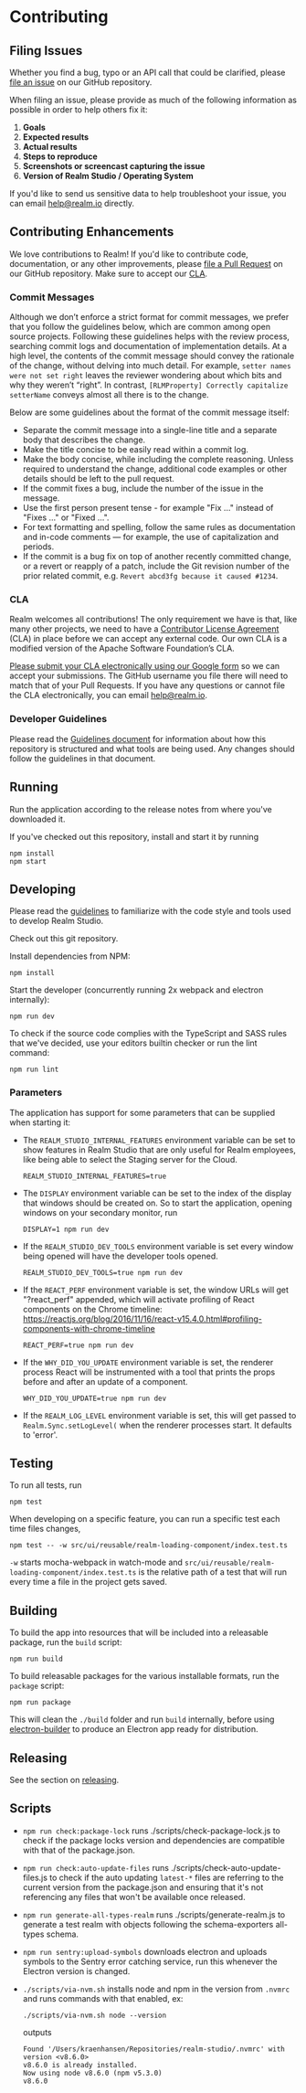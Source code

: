 # Contributing

## Filing Issues

Whether you find a bug, typo or an API call that could be clarified, please [file an issue](https://github.com/realm/realm-studio/issues) on our GitHub repository.

When filing an issue, please provide as much of the following information as possible in order to help others fix it:

1. **Goals**
2. **Expected results**
3. **Actual results**
4. **Steps to reproduce**
5. **Screenshots or screencast capturing the issue**
6. **Version of Realm Studio / Operating System**

If you'd like to send us sensitive data to help troubleshoot your issue, you can email <help@realm.io> directly.

## Contributing Enhancements

We love contributions to Realm! If you'd like to contribute code, documentation, or any other improvements, please [file a Pull Request](https://github.com/realm/realm-studio/pulls) on our GitHub repository. Make sure to accept our [CLA](#cla).

### Commit Messages

Although we don’t enforce a strict format for commit messages, we prefer that you follow the guidelines below, which are common among open source projects. Following these guidelines helps with the review process, searching commit logs and documentation of implementation details. At a high level, the contents of the commit message should convey the rationale of the change, without delving into much detail. For example, `setter names were not set right` leaves the reviewer wondering about which bits and why they weren’t “right”. In contrast, `[RLMProperty] Correctly capitalize setterName` conveys almost all there is to the change.

Below are some guidelines about the format of the commit message itself:

* Separate the commit message into a single-line title and a separate body that describes the change.
* Make the title concise to be easily read within a commit log.
* Make the body concise, while including the complete reasoning. Unless required to understand the change, additional code examples or other details should be left to the pull request.
* If the commit fixes a bug, include the number of the issue in the message.
* Use the first person present tense - for example "Fix …" instead of "Fixes …" or "Fixed …".
* For text formatting and spelling, follow the same rules as documentation and in-code comments — for example, the use of capitalization and periods.
* If the commit is a bug fix on top of another recently committed change, or a revert or reapply of a patch, include the Git revision number of the prior related commit, e.g. `Revert abcd3fg because it caused #1234`.

### CLA

Realm welcomes all contributions! The only requirement we have is that, like many other projects, we need to have a [Contributor License Agreement](https://en.wikipedia.org/wiki/Contributor_License_Agreement) (CLA) in place before we can accept any external code. Our own CLA is a modified version of the Apache Software Foundation’s CLA.

[Please submit your CLA electronically using our Google form](https://docs.google.com/forms/d/1bVp-Wp5nmNFz9Nx-ngTmYBVWVdwTyKj4T0WtfVm0Ozs/viewform?fbzx=4154977190905366979) so we can accept your submissions. The GitHub username you file there will need to match that of your Pull Requests. If you have any questions or cannot file the CLA electronically, you can email <help@realm.io>.

### Developer Guidelines

Please read the [Guidelines document](https://github.com/realm/realm-studio/blob/master/docs/GUIDELINES.md) for
information about how this repository is structured and what tools are being used. Any changes should follow the
guidelines in that document.


## Running

Run the application according to the release notes from where you've downloaded it.

If you've checked out this repository, install and start it by running

    npm install
    npm start

## Developing

Please read the [guidelines](./GUIDELINES.md) to familiarize with the code style and tools used to develop Realm Studio.

Check out this git repository.

Install dependencies from NPM:

    npm install

Start the developer (concurrently running 2x webpack and electron internally):

    npm run dev

To check if the source code complies with the TypeScript and SASS rules that we've decided, use your editors builtin
checker or run the lint command:

    npm run lint

### Parameters

The application has support for some parameters that can be supplied when starting it:

- The `REALM_STUDIO_INTERNAL_FEATURES` environment variable can be set to show features in Realm Studio that
  are only useful for Realm employees, like being able to select the Staging server for the Cloud.

      REALM_STUDIO_INTERNAL_FEATURES=true

- The `DISPLAY` environment variable can be set to the index of the display that windows should be created on.
  So to start the application, opening windows on your secondary monitor, run

      DISPLAY=1 npm run dev

- If the `REALM_STUDIO_DEV_TOOLS` environment variable is set every window being opened will have the developer
tools opened.

      REALM_STUDIO_DEV_TOOLS=true npm run dev

- If the `REACT_PERF` environment variable is set, the window URLs will get "?react_perf" appended, which will
activate profiling of React components on the Chrome timeline:
https://reactjs.org/blog/2016/11/16/react-v15.4.0.html#profiling-components-with-chrome-timeline

      REACT_PERF=true npm run dev

- If the `WHY_DID_YOU_UPDATE` environment variable is set, the renderer process React will be instrumented with a
tool that prints the props before and after an update of a component.

      WHY_DID_YOU_UPDATE=true npm run dev

- If the `REALM_LOG_LEVEL` environment variable is set, this will get passed to `Realm.Sync.setLogLevel(` when
  the renderer processes start. It defaults to 'error'.

## Testing

To run all tests, run

    npm test

When developing on a specific feature, you can run a specific test each time files changes,

    npm test -- -w src/ui/reusable/realm-loading-component/index.test.ts

`-w` starts mocha-webpack in watch-mode and `src/ui/reusable/realm-loading-component/index.test.ts` is the relative path
of a test that will run every time a file in the project gets saved.

## Building

To build the app into resources that will be included into a releasable package, run the `build` script:

    npm run build

To build releasable packages for the various installable formats, run the `package` script:

    npm run package

This will clean the `./build` folder and run `build` internally, before using
[electron-builder](https://www.npmjs.com/package/electron-builder) to produce an Electron app ready for distribution.

## Releasing

See the section on [releasing](./RELEASING.md).

## Scripts

- `npm run check:package-lock` runs ./scripts/check-package-lock.js to check if the package locks version and dependencies are compatible with that of the package.json.
- `npm run check:auto-update-files` runs ./scripts/check-auto-update-files.js to check if the auto updating `latest-*` files are referring to the current version from the package.json and ensuring that it's not referencing any files that won't be available once released.
- `npm run generate-all-types-realm` runs ./scripts/generate-realm.js to generate a test realm with objects following the schema-exporters all-types schema.
- `npm run sentry:upload-symbols` downloads electron and uploads symbols to the Sentry error catching service, run this whenever the Electron version is changed.
- `./scripts/via-nvm.sh` installs node and npm in the version from `.nvmrc` and runs commands with that enabled, ex:

      ./scripts/via-nvm.sh node --version

  outputs

      Found '/Users/kraenhansen/Repositories/realm-studio/.nvmrc' with version <v8.6.0>
      v8.6.0 is already installed.
      Now using node v8.6.0 (npm v5.3.0)
      v8.6.0
